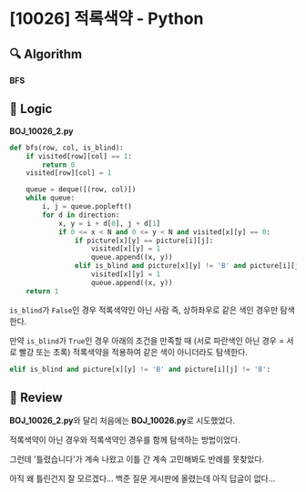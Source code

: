 # [10026] 적록색약 - Python

## :mag: Algorithm

**BFS**

## :round_pushpin: Logic
**BOJ_10026_2.py**

```python
def bfs(row, col, is_blind):
    if visited[row][col] == 1:
        return 0
    visited[row][col] = 1

    queue = deque([(row, col)])
    while queue:
        i, j = queue.popleft()
        for d in direction:
            x, y = i + d[0], j + d[1]
            if 0 <= x < N and 0 <= y < N and visited[x][y] == 0:
                if picture[x][y] == picture[i][j]:
                    visited[x][y] = 1
                    queue.append((x, y))
                elif is_blind and picture[x][y] != 'B' and picture[i][j] != 'B':
                    visited[x][y] = 1
                    queue.append((x, y))
    return 1
```
```is_blind```가 ```False```인 경우 적록색약인 아닌 사람 즉, 상하좌우로 같은 색인 
경우만 탐색한다.

만약 ```is_blind```가 ```True```인 경우 아래의 조건을 만족할 때 (서로 
파란색인 아닌 경우 = 서로 빨강 또는 초록) 적록색약을 적용하여 같은 색이 아니더라도 탐색한다.
```python
elif is_blind and picture[x][y] != 'B' and picture[i][j] != 'B': 
```


## :memo: Review

**BOJ_10026_2.py**와 달리 처음에는 **BOJ_10026.py**로 시도했었다. 

적록색약이 아닌 경우와 적록색약인 경우를 함께 탐색하는 방법이었다. 

그런데 '틀렸습니다'가 계속 나왔고 이틀 간 계속 고민해봐도 반례를 못찾았다.

아직 왜 틀린건지 잘 모르겠다... 백준 질문 게시판에 올렸는데 아직 답글이 없다...